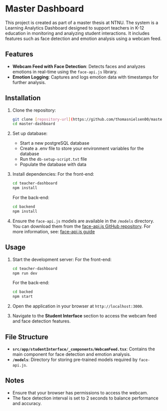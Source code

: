 # Master Dashboard

This project is created as part of a master thesis at NTNU. The system is a Learning Analytics Dashboard designed to support teachers in K-12 education in monitoring and analyzing student interactions. It includes features such as face detection and emotion analysis using a webcam feed.

## Features

- **Webcam Feed with Face Detection**: Detects faces and analyzes emotions in real-time using the `face-api.js` library.
- **Emotion Logging**: Captures and logs emotion data with timestamps for further analysis.

## Installation

1. Clone the repository:
   ```bash
   git clone [repository-url](https://github.com/thomasnielsen00/master-dashboard)
   cd master-dashboard
   ```

2. Set up database:
   - Start a new postgreSQL database
   - Create a .env file to store your environment variables for the database
   - Run the `db-setup-script.txt` file
   - Populate the database with data

3. Install dependencies:
   For the front-end:  
   ```bash
   cd teacher-dashboard
   npm install
   ```
   For the back-end:  
   ```bash
   cd backend
   npm install
   ```

4. Ensure the `face-api.js` models are available in the `/models` directory. You can download them from the [face-api.js GitHub repository](https://github.com/justadudewhohacks/face-api.js). For more information, see: [face-api.js guide](https://itnext.io/face-api-js-javascript-api-for-face-recognition-in-the-browser-with-tensorflow-js-bcc2a6c4cf07)

## Usage

1. Start the development server:
   For the front-end:  
   ```bash
   cd teacher-dashboard
   npm run dev
   ```
   
   For the back-end:  
   ```bash
   cd backed
   npm start
   ```

3. Open the application in your browser at `http://localhost:3000`.

4. Navigate to the **Student Interface** section to access the webcam feed and face detection features.

## File Structure

- **`src/app/studentInterface/_components/WebcamFeed.tsx`**: Contains the main component for face detection and emotion analysis.
- **`/models`**: Directory for storing pre-trained models required by `face-api.js`.

## Notes

- Ensure that your browser has permissions to access the webcam.
- The face detection interval is set to 2 seconds to balance performance and accuracy.
